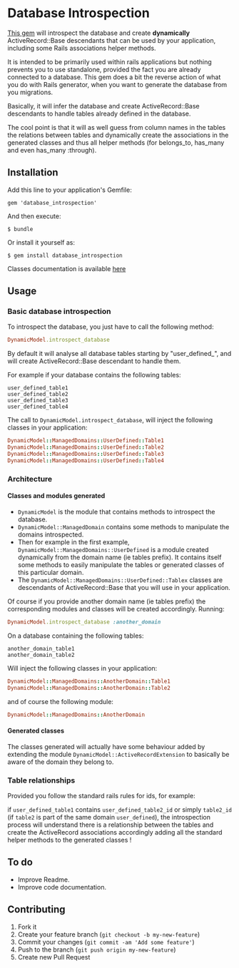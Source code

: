 # Database Introspection

[This gem][gemref] will introspect the database and create __dynamically__ ActiveRecord::Base descendants that can be
used by your application, including some Rails associations helper methods.

It is intended to be primarily used within rails applications but nothing prevents you to use standalone, provided
the fact you are already connected to a database.
This gem does a bit the reverse action of what you do with Rails generator, when you want to generate the database from
you migrations.

Basically, it will infer the database and create ActiveRecord::Base descendants to handle tables already defined in the database.

The cool point is that it will as well guess from column names in the tables the relations between tables and dynamically
create the associations in the generated classes and thus all helper methods (for belongs_to, has_many and even has_many
:through).


## Installation

Add this line to your application's Gemfile:

    gem 'database_introspection'

And then execute:

    $ bundle

Or install it yourself as:

    $ gem install database_introspection

Classes documentation is available [here](http://rubydoc.info/gems/database_introspection/0.2.0/frames)

## Usage

### Basic database introspection

To introspect the database, you just have to call the following method:

```ruby
DynamicModel.introspect_database
```

By default it will analyse all database tables starting by "user_defined_", and will create ActiveRecord::Base descendant to handle them.

For example if your database contains the following tables:

```
user_defined_table1
user_defined_table2
user_defined_table3
user_defined_table4
```
The call to `DynamicModel.introspect_database`, will inject the following classes in your application:

```ruby
DynamicModel::ManagedDomains::UserDefined::Table1
DynamicModel::ManagedDomains::UserDefined::Table2
DynamicModel::ManagedDomains::UserDefined::Table3
DynamicModel::ManagedDomains::UserDefined::Table4
```

### Architecture

#### Classes and modules generated

* `DynamicModel` is the module that contains methods to introspect the database.
* `DynamicModel::ManagedDomain` contains some methods to manipulate the domains introspected.
* Then for example in the first example, `DynamicModel::ManagedDomains::UserDefined` is a module created dynamically from the domain name (ie tables prefix). It contains itself some methods to easily manipulate the tables or generated classes of this particular domain.
* The `DynamicModel::ManagedDomains::UserDefined::Tablex` classes are descendants of ActiveRecord::Base that you will use in your application.

Of course if you provide another domain name (ie tables prefix) the corresponding modules and classes will be created accordingly. Running:

```ruby
DynamicModel.introspect_database :another_domain
```

On a database containing the following tables:

```
another_domain_table1
another_domain_table2
```

Will inject the following classes in your application:

```ruby
DynamicModel::ManagedDomains::AnotherDomain::Table1
DynamicModel::ManagedDomains::AnotherDomain::Table2
```
and of course the following module:
```ruby
DynamicModel::ManagedDomains::AnotherDomain
```

#### Generated classes

The classes generated will actually have some behaviour added by extending the module `DynamicModel::ActiveRecordExtension` to basically be aware of the domain they belong to.

### Table relationships

Provided you follow the standard rails rules for ids, for example:

if `user_defined_table1` contains `user_defined_table2_id` or simply `table2_id` (if `table2` is part of the same domain `user_defined`), the introspection process will understand there is a relationship between the tables and create the ActiveRecord associations accordingly adding all the standard helper methods to the generated classes !

## To do

* Improve Readme.
* Improve code documentation.

## Contributing

1. Fork it
2. Create your feature branch (`git checkout -b my-new-feature`)
3. Commit your changes (`git commit -am 'Add some feature'`)
4. Push to the branch (`git push origin my-new-feature`)
5. Create new Pull Request


[gemref]: https://rubygems.org/gems/database_introspection "Rails Database Introspection gem"